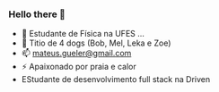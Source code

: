 ### Hello there 👋

- 🔭 Estudante de Física na UFES ...
- 💬 Titio de 4 dogs (Bob, Mel, Leka e Zoe)
- 📫 mateus.gueler@gmail.com
- ⚡ Apaixonado por praia e calor
- EStudante de desenvolvimento full stack na Driven

